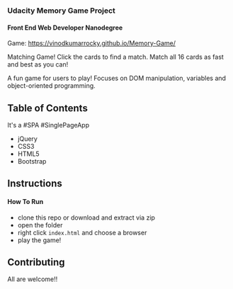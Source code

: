 ### Udacity Memory Game Project
#### Front End Web Developer Nanodegree

Game: https://vinodkumarrocky.github.io/Memory-Game/

Matching Game! Click the cards to find a match. Match all 16 cards as fast and best as you can! <br/>

A fun game for users to play! Focuses on DOM manipulation, variables and object-oriented programming.

## Table of Contents
It's a \#SPA \#SinglePageApp

* jQuery
* CSS3
* HTML5
* Bootstrap

## Instructions

#### How To Run

* clone this repo or download and extract via zip
* open the folder
* right click `index.html` and choose a browser
* play the game!

## Contributing

All are welcome!!
